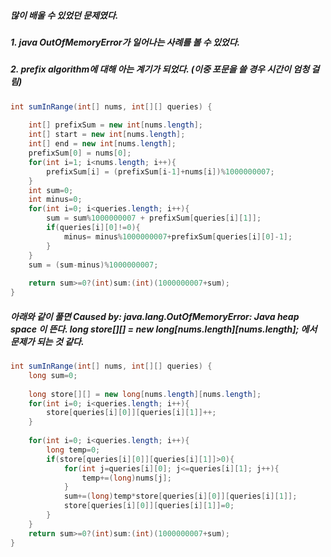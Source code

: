 ##### 많이 배울 수 있었던 문제였다.

##### 1. java OutOfMemoryError가 일어나는 사례를 볼 수 있었다.
##### 2. prefix algorithm에 대해 아는 계기가 되었다. (이중 포문을 쓸 경우 시간이 엄청 걸림)

```java
int sumInRange(int[] nums, int[][] queries) {
    
    int[] prefixSum = new int[nums.length];
    int[] start = new int[nums.length];
    int[] end = new int[nums.length];
    prefixSum[0] = nums[0];
    for(int i=1; i<nums.length; i++){
        prefixSum[i] = (prefixSum[i-1]+nums[i])%1000000007;
    }
    int sum=0;
    int minus=0;
    for(int i=0; i<queries.length; i++){
        sum = sum%1000000007 + prefixSum[queries[i][1]];
        if(queries[i][0]!=0){
            minus= minus%1000000007+prefixSum[queries[i][0]-1];
        }        
    }
    sum = (sum-minus)%1000000007;
    
    return sum>=0?(int)sum:(int)(1000000007+sum);
}
```


##### 아래와 같이 풀면 Caused by: java.lang.OutOfMemoryError: Java heap space 이 뜬다. long store[][] = new long[nums.length][nums.length]; 에서 문제가 되는 것 같다.

```java
int sumInRange(int[] nums, int[][] queries) {
    long sum=0;
    
    long store[][] = new long[nums.length][nums.length];
    for(int i=0; i<queries.length; i++){
        store[queries[i][0]][queries[i][1]]++;
    }
    
    for(int i=0; i<queries.length; i++){
        long temp=0;
        if(store[queries[i][0]][queries[i][1]]>0){
            for(int j=queries[i][0]; j<=queries[i][1]; j++){
                temp+=(long)nums[j];
            }
            sum+=(long)temp*store[queries[i][0]][queries[i][1]];
            store[queries[i][0]][queries[i][1]]=0;
        }
    }       
    return sum>=0?(int)sum:(int)(1000000007+sum);
}
```